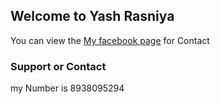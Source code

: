 ## Welcome to Yash Rasniya

You can view the [My facebook page](https://www.facebook.com/yash.rasniya) for Contact






### Support or Contact

my Number is 8938095294
